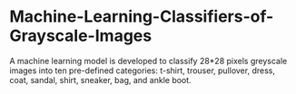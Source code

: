 # Machine-Learning-Classifiers-of-Grayscale-Images
A machine learning model is developed to classify 28*28 pixels  greyscale images into ten pre-defined categories: t-shirt, trouser, pullover, dress, coat,  sandal, shirt, sneaker, bag, and ankle boot. 
